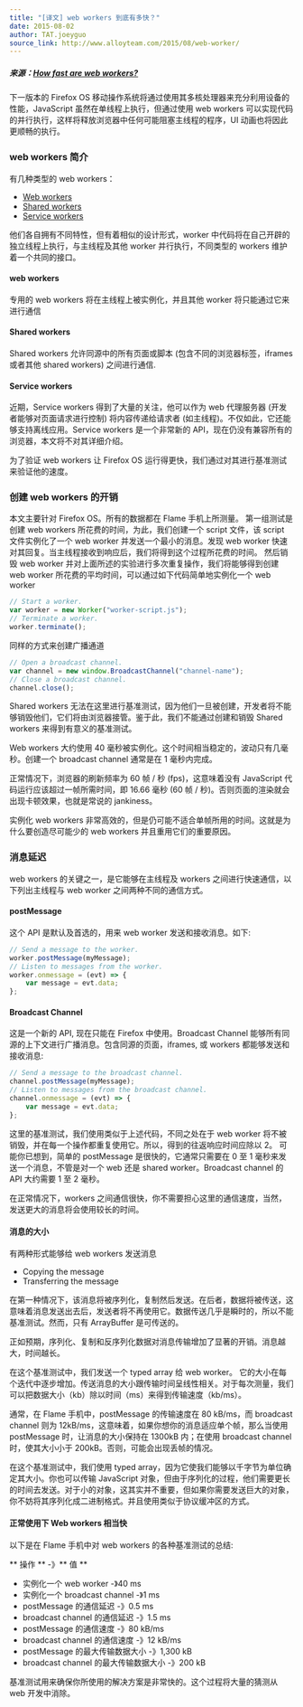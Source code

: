 ```yaml
---
title: "[译文] web workers 到底有多快？"
date: 2015-08-02
author: TAT.joeyguo
source_link: http://www.alloyteam.com/2015/08/web-worker/
---
```


<!-- {% raw %} - for jekyll -->

##### 来源：[How fast are web workers?](https://hacks.mozilla.org/2015/07/how-fast-are-web-workers/)

下一版本的 Firefox OS 移动操作系统将通过使用其多核处理器来充分利用设备的性能，JavaScript 虽然在单线程上执行，但通过使用 web workers 可以实现代码的并行执行，这样将释放浏览器中任何可能阻塞主线程的程序，UI 动画也将因此更顺畅的执行。

### [](https://github.com/JoeyGoo/doc/tree/master/web%20workers#web-workers-简介)web workers 简介

有几种类型的 web workers：

-   [Web workers](https://hacks.mozilla.org/2015/07/how-fast-are-web-workers/)
-   [Shared workers](https://developer.mozilla.org/en-US/docs/Web/API/SharedWorker)
-   [Service workers](https://developer.mozilla.org/en-US/docs/Web/API/Service_Worker_API)

他们各自拥有不同特性，但有着相似的设计形式，worker 中代码将在自己开辟的独立线程上执行，与主线程及其他 worker 并行执行，不同类型的 workers 维护着一个共同的接口。

#### [](https://github.com/JoeyGoo/doc/tree/master/web%20workers#web-workers)web workers

专用的 web workers 将在主线程上被实例化，并且其他 worker 将只能通过它来进行通信

#### [](https://github.com/JoeyGoo/doc/tree/master/web%20workers#shared-workers)Shared workers

Shared workers 允许同源中的所有页面或脚本 (包含不同的浏览器标签，iframes 或者其他 shared workers) 之间进行通信.

#### [](https://github.com/JoeyGoo/doc/tree/master/web%20workers#service-workers)Service workers

近期，Service workers 得到了大量的关注，他可以作为 web 代理服务器 (开发者能够对页面请求进行控制) 将内容传递给请求者 (如主线程)。不仅如此，它还能够支持离线应用。Service workers 是一个非常新的 API，现在仍没有兼容所有的浏览器，本文将不对其详细介绍。

为了验证 web workers 让 Firefox OS 运行得更快，我们通过对其进行基准测试来验证他的速度。

### [](https://github.com/JoeyGoo/doc/tree/master/web%20workers#创建web-workers的开销)创建 web workers 的开销

本文主要针对 Firefox OS。所有的数据都在 Flame 手机上所测量。 第一组测试是创建 web workers 所花费的时间，为此，我们创建一个 script 文件，该 script 文件实例化了一个 web worker 并发送一个最小的消息。发现 web worker 快速对其回复。当主线程接收到响应后，我们将得到这个过程所花费的时间。 然后销毁 web worker 并对上面所述的实验进行多次重复操作，我们将能够得到创建 web worker 所花费的平均时间，可以通过如下代码简单地实例化一个 web worker

```javascript
// Start a worker.
var worker = new Worker("worker-script.js");
// Terminate a worker.
worker.terminate();
```

同样的方式来创建广播通道

```javascript
// Open a broadcast channel.
var channel = new window.BroadcastChannel("channel-name");
// Close a broadcast channel.
channel.close();
```

Shared workers 无法在这里进行基准测试，因为他们一旦被创建，开发者将不能够销毁他们，它们将由浏览器接管。鉴于此，我们不能通过创建和销毁 Shared workers 来得到有意义的基准测试。

Web workers 大约使用 40 毫秒被实例化。这个时间相当稳定的，波动只有几毫秒。创建一个 broadcast channel 通常是在 1 毫秒内完成。

正常情况下，浏览器的刷新频率为 60 帧 / 秒 (fps)，这意味着没有 JavaScript 代码运行应该超过一帧所需时间，即 16.66 毫秒 (60 帧 / 秒)。否则页面的渲染就会出现卡顿效果，也就是常说的 jankiness。

实例化 web workers 非常高效的，但是仍可能不适合单帧所用的时间。这就是为什么要创造尽可能少的 web workers 并且重用它们的重要原因。

### [](https://github.com/JoeyGoo/doc/tree/master/web%20workers#消息延迟)消息延迟

web workers 的关键之一，是它能够在主线程及 workers 之间进行快速通信，以下列出主线程与 web worker 之间两种不同的通信方式。

#### [](https://github.com/JoeyGoo/doc/tree/master/web%20workers#postmessage)postMessage

这个 API 是默认及首选的，用来 web worker 发送和接收消息。如下:  

```javascript
// Send a message to the worker.
worker.postMessage(myMessage);
// Listen to messages from the worker.
worker.onmessage = (evt) => {
    var message = evt.data;
};
```

#### [](https://github.com/JoeyGoo/doc/tree/master/web%20workers#broadcast-channel)Broadcast Channel

这是一个新的 API, 现在只能在 Firefox 中使用。Broadcast Channel 能够所有同源的上下文进行广播消息。包含同源的页面，iframes, 或 workers 都能够发送和接收消息:

```javascript
// Send a message to the broadcast channel.
channel.postMessage(myMessage);
// Listen to messages from the broadcast channel.
channel.onmessage = (evt) => {
    var message = evt.data;
};
```

这里的基准测试，我们使用类似于上述代码，不同之处在于 web worker 将不被销毁，并在每一个操作都重复使用它。所以，得到的往返响应时间应除以 2。 可能你已想到，简单的 postMessage 是很快的，它通常只需要在 0 至 1 毫秒来发送一个消息，不管是对一个 web 还是 shared worker。Broadcast channel 的 API 大约需要 1 至 2 毫秒。

在正常情况下，workers 之间通信很快，你不需要担心这里的通信速度，当然，发送更大的消息将会使用较长的时间。

#### [](https://github.com/JoeyGoo/doc/tree/master/web%20workers#消息的大小)消息的大小

有两种形式能够给 web workers 发送消息

-   Copying the message
-   Transferring the message

在第一种情况下，该消息将被序列化，复制然后发送。在后者，数据将被传送，这意味着消息发送出去后，发送者将不再使用它。数据传送几乎是瞬时的，所以不能基准测试。然而，只有 ArrayBuffer 是可传送的。

正如预期，序列化、复制和反序列化数据对消息传输增加了显著的开销。消息越大，时间越长。

在这个基准测试中，我们发送一个 typed array 给 web worker。 它的大小在每个迭代中逐步增加。传送消息的大小跟传输时间呈线性相关。对于每次测量，我们可以把数据大小（kb）除以时间（ms）来得到传输速度（kb/ms）。

通常，在 Flame 手机中，postMessage 的传输速度在 80 kB/ms，而 broadcast channel 则为 12kB/ms，这意味着，如果你想你的消息适应单个帧，那么当使用 postMessage 时，让消息的大小保持在 1300kB 内；在使用 broadcast channel 时，使其大小小于 200kB。否则，可能会出现丢帧的情况。

在这个基准测试中，我们使用 typed array，因为它使我们能够以千字节为单位确定其大小。你也可以传输 JavaScript 对象，但由于序列化的过程，他们需要更长的时间去发送。对于小的对象，这其实并不重要，但如果你需要发送巨大的对象，你不妨将其序列化成二进制格式。并且使用类似于协议缓冲区的方式。

#### [](https://github.com/JoeyGoo/doc/tree/master/web%20workers#正常使用下web-workers相当快)正常使用下 Web workers 相当快

以下是在 Flame 手机中对 web workers 的各种基准测试的总结:

\*\* 操作 \*\* -》\*\* 值 \*\*

-   实例化一个 web worker -》40 ms
-   实例化一个 broadcast channel -》1 ms
-   postMessage 的通信延迟 -》0.5 ms
-   broadcast channel 的通信延迟 -》1.5 ms
-   postMessage 的通信速度 -》80 kB/ms
-   broadcast channel 的通信速度 -》12 kB/ms
-   postMessage 的最大传输数据大小 -》1,300 kB
-   broadcast channel 的最大传输数据大小 -》200 kB

基准测试用来确保你所使用的解决方案是非常快的。这个过程将大量的猜测从 web 开发中消除。


<!-- {% endraw %} - for jekyll -->